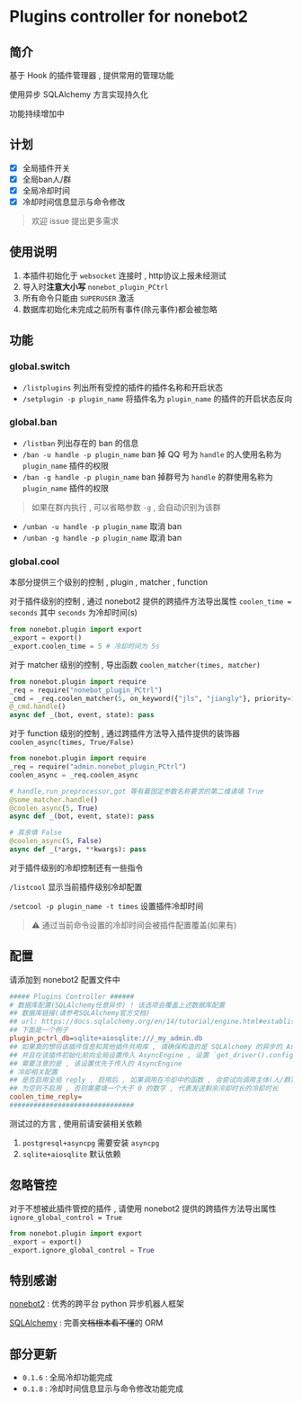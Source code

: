 # Plugins controller for nonebot2
## 简介

基于 Hook 的插件管理器 , 提供常用的管理功能

使用异步 SQLAlchemy 方言实现持久化

功能持续增加中

## 计划

- [X] 全局插件开关
- [X] 全局ban人/群
- [X] 全局冷却时间
- [X] 冷却时间信息显示与命令修改

> 欢迎 issue 提出更多需求

## 使用说明

1. 本插件初始化于 `websocket` 连接时 , http协议上报未经测试
2. 导入时**注意大小写** `nonebot_plugin_PCtrl`
3. 所有命令只能由 `SUPERUSER` 激活
4. 数据库初始化未完成之前所有事件(除元事件)都会被忽略

## 功能

### global.switch

- `/listplugins` 列出所有受控的插件的插件名称和开启状态
- `/setplugin -p plugin_name` 将插件名为 `plugin_name` 的插件的开启状态反向

### global.ban

- `/listban` 列出存在的 ban 的信息
- `/ban -u handle -p plugin_name` ban 掉 QQ 号为 `handle` 的人使用名称为 `plugin_name` 插件的权限
- `/ban -g handle -p plugin_name` ban 掉群号为 `handle` 的群使用名称为 `plugin_name` 插件的权限
> 如果在群内执行 , 可以省略参数 `-g` , 会自动识别为该群
- `/unban -u handle -p plugin_name` 取消 ban
- `/unban -g handle -p plugin_name` 取消 ban

### global.cool

本部分提供三个级别的控制 , plugin , matcher , function

对于插件级别的控制 , 通过 nonebot2 提供的跨插件方法导出属性 `coolen_time = seconds` 其中 `seconds` 为冷却时间(s)

```py
from nonebot.plugin import export
_export = export()
_export.coolen_time = 5 # 冷却时间为 5s
```

对于 matcher 级别的控制 , 导出函数 `coolen_matcher(times, matcher)`
```py
from nonebot.plugin import require
_req = require("nonebot_plugin_PCtrl")
_cmd = _req.coolen_matcher(5, on_keyword({"jls", "jiangly"}, priority=10)) # 对一个 matcher 启用冷却
@_cmd.handle()
async def _(bot, event, state): pass
```

对于 function 级别的控制 , 通过跨插件方法导入插件提供的装饰器 `coolen_async(times, True/False)`
```py
from nonebot.plugin import require
_req = require("admin.nonebot_plugin_PCtrl")
coolen_async = _req.coolen_async

# handle,run_preprocessor,got 等有着固定参数名称要求的第二维请填 True
@some_matcher.handle()
@coolen_async(5, True)
async def _(bot, event, state): pass

# 其余填 False
@coolen_async(5, False)
async def _(*args, **kwargs): pass
```

对于插件级别的冷却控制还有一些指令

`/listcool` 显示当前插件级别冷却配置

`/setcool -p plugin_name -t times` 设置插件冷却时间

> :warning: 通过当前命令设置的冷却时间会被插件配置覆盖(如果有)

## 配置
请添加到 nonebot2 配置文件中
```ini
##### Plugins Controller ######
# 数据库配置(SQLAlchemy任意异步) ! 该选项会覆盖上述数据库配置
## 数据库链接(请参考SQLAlchemy官方文档) 
## url: https://docs.sqlalchemy.org/en/14/tutorial/engine.html#establishing-connectivity-the-engine
## 下面是一个例子
plugin_pctrl_db=sqlite+aiosqlite:///_my_admin.db
## 如果真的想将该插件信息和其他插件共用库 , 请确保构造的是 SQLAlchemy 的异步的 AsyncEngine
## 并且在该插件初始化前向全局设置传入 AsyncEngine , 设置 `get_driver().config.AEngine = your_AsyncEngine`
## 需要注意的是 , 该设置优先于传入的 AsyncEngine
# 冷却相关配置
## 是否启用全局 reply , 启用后 , 如果调用在冷却中的函数 , 会尝试向调用主体(人/群)发送剩余冷却时长
## 为空则不启用 , 否则需要填一个大于 0 的数字 , 代表发送剩余冷却时长的冷却时长
coolen_time_reply=
###############################
```

测试过的方言 , 使用前请安装相关依赖 
1. `postgresql+asyncpg` 需要安装 `asyncpg`
2. `sqlite+aiosqlite` 默认依赖
## 忽略管控

对于不想被此插件管控的插件 , 请使用 nonebot2 提供的跨插件方法导出属性 `ignore_global_control = True`
```py
from nonebot.plugin import export
_export = export()
_export.ignore_global_control = True
```

## 特别感谢

[nonebot2](https://github.com/nonebot/nonebot2) : 优秀的跨平台 python 异步机器人框架

[SQLAlchemy](https://www.sqlalchemy.org/) : 完善~~文档根本看不懂~~的 ORM

## 部分更新

- `0.1.6` : 全局冷却功能完成
- `0.1.8` : 冷却时间信息显示与命令修改功能完成